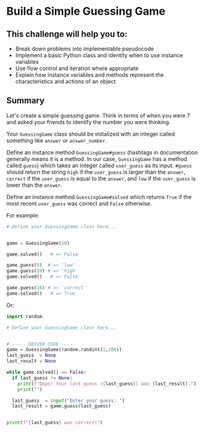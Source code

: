 # Build a Simple Guessing Game
 
## This challenge will help you to:
- Break down problems into implementable pseudocode
- Implement a basic Python class and identify when to use instance variables
- Use flow control and iteration where appropriate
- Explain how instance variables and methods represent the characteristics and actions of an object

## Summary
Let's create a simple guessing game. Think in terms of when you were 7 and asked your friends to identify the number you were thinking.

Your `GuessingGame` class should be initialized with an integer called something like `answer` or `answer_number`.

Define an instance method `GuessingGame#guess` (hashtags in documentation generally means it is a method. In our case, `GuessingGame` has a method called `guess`) which takes an integer called `user_guess` as its input. `#guess` should return the string `high` if the `user_guess` is larger than the `answer`, `correct` if the `user_guess` is equal to the `answer`, and `low` if the `user_guess` is lower than the `answer`.

Define an instance method `GuessingGame#solved` which returns `True` if the most recent `user_guess` was correct and `False` otherwise.

For example:

```python
# Define your GuessingGame class here...


game = GuessingGame(10)

game.solved()   # => False

game.guess(5)  # => 'low'
game.guess(20) # => 'high'
game.solved()   # => False

game.guess(10) # => 'correct'
game.solved()   # => True
```

Or:

```python
import random

# Define your GuessingGame class here...


# ----- DRIVER CODE -----
game = GuessingGame(random.randint(1,100))
last_guess  = None
last_result = None

while game.solved() == False:
  if last_guess != None: 
    print(f"Oops! Your last guess ({last_guess}) was {last_result}.")
    print("")

  last_guess  = input("Enter your guess: ")
  last_result = game.guess(last_guess)


print(f"{last_guess} was correct!")
```
